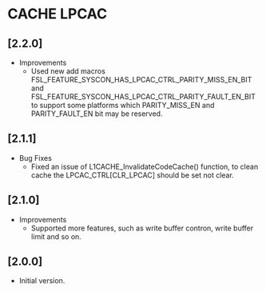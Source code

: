 # CACHE LPCAC

## [2.2.0]
- Improvements
  - Used new add macros FSL_FEATURE_SYSCON_HAS_LPCAC_CTRL_PARITY_MISS_EN_BIT and FSL_FEATURE_SYSCON_HAS_LPCAC_CTRL_PARITY_FAULT_EN_BIT to
  support some platforms which PARITY_MISS_EN and PARITY_FAULT_EN bit may be reserved.

## [2.1.1]

- Bug Fixes
  - Fixed an issue of L1CACHE_InvalidateCodeCache() function, to clean cache the LPCAC_CTRL[CLR_LPCAC] should be
    set not clear.

## [2.1.0]

- Improvements
  - Supported more features, such as write buffer contron, write buffer limit and so on.

## [2.0.0]

- Initial version.
